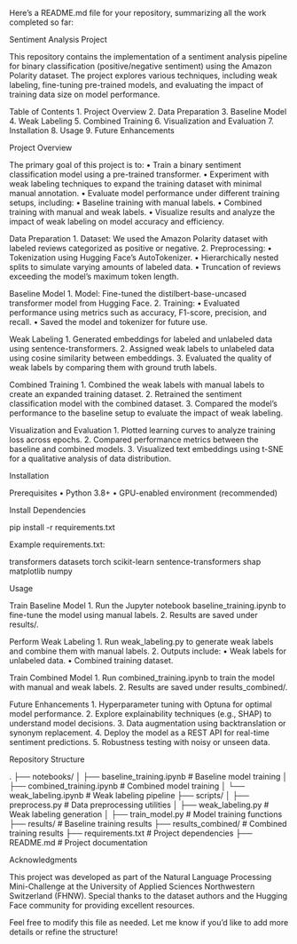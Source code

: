 Here’s a README.md file for your repository, summarizing all the work completed so far:

Sentiment Analysis Project

This repository contains the implementation of a sentiment analysis pipeline for binary classification (positive/negative sentiment) using the Amazon Polarity dataset. The project explores various techniques, including weak labeling, fine-tuning pre-trained models, and evaluating the impact of training data size on model performance.

Table of Contents
	1.	Project Overview
	2.	Data Preparation
	3.	Baseline Model
	4.	Weak Labeling
	5.	Combined Training
	6.	Visualization and Evaluation
	7.	Installation
	8.	Usage
	9.	Future Enhancements

Project Overview

The primary goal of this project is to:
	•	Train a binary sentiment classification model using a pre-trained transformer.
	•	Experiment with weak labeling techniques to expand the training dataset with minimal manual annotation.
	•	Evaluate model performance under different training setups, including:
	•	Baseline training with manual labels.
	•	Combined training with manual and weak labels.
	•	Visualize results and analyze the impact of weak labeling on model accuracy and efficiency.

Data Preparation
	1.	Dataset: We used the Amazon Polarity dataset with labeled reviews categorized as positive or negative.
	2.	Preprocessing:
	•	Tokenization using Hugging Face’s AutoTokenizer.
	•	Hierarchically nested splits to simulate varying amounts of labeled data.
	•	Truncation of reviews exceeding the model’s maximum token length.

Baseline Model
	1.	Model: Fine-tuned the distilbert-base-uncased transformer model from Hugging Face.
	2.	Training:
	•	Evaluated performance using metrics such as accuracy, F1-score, precision, and recall.
	•	Saved the model and tokenizer for future use.

Weak Labeling
	1.	Generated embeddings for labeled and unlabeled data using sentence-transformers.
	2.	Assigned weak labels to unlabeled data using cosine similarity between embeddings.
	3.	Evaluated the quality of weak labels by comparing them with ground truth labels.

Combined Training
	1.	Combined the weak labels with manual labels to create an expanded training dataset.
	2.	Retrained the sentiment classification model with the combined dataset.
	3.	Compared the model’s performance to the baseline setup to evaluate the impact of weak labeling.

Visualization and Evaluation
	1.	Plotted learning curves to analyze training loss across epochs.
	2.	Compared performance metrics between the baseline and combined models.
	3.	Visualized text embeddings using t-SNE for a qualitative analysis of data distribution.

Installation

Prerequisites
	•	Python 3.8+
	•	GPU-enabled environment (recommended)

Install Dependencies

pip install -r requirements.txt

Example requirements.txt:

transformers
datasets
torch
scikit-learn
sentence-transformers
shap
matplotlib
numpy

Usage

Train Baseline Model
	1.	Run the Jupyter notebook baseline_training.ipynb to fine-tune the model using manual labels.
	2.	Results are saved under results/.

Perform Weak Labeling
	1.	Run weak_labeling.py to generate weak labels and combine them with manual labels.
	2.	Outputs include:
	•	Weak labels for unlabeled data.
	•	Combined training dataset.

Train Combined Model
	1.	Run combined_training.ipynb to train the model with manual and weak labels.
	2.	Results are saved under results_combined/.

Future Enhancements
	1.	Hyperparameter tuning with Optuna for optimal model performance.
	2.	Explore explainability techniques (e.g., SHAP) to understand model decisions.
	3.	Data augmentation using backtranslation or synonym replacement.
	4.	Deploy the model as a REST API for real-time sentiment predictions.
	5.	Robustness testing with noisy or unseen data.

Repository Structure

.
├── notebooks/
│   ├── baseline_training.ipynb    # Baseline model training
│   ├── combined_training.ipynb    # Combined model training
│   └── weak_labeling.ipynb        # Weak labeling pipeline
├── scripts/
│   ├── preprocess.py              # Data preprocessing utilities
│   ├── weak_labeling.py           # Weak labeling generation
│   ├── train_model.py             # Model training functions
├── results/                       # Baseline training results
├── results_combined/              # Combined training results
├── requirements.txt               # Project dependencies
├── README.md                      # Project documentation

Acknowledgments

This project was developed as part of the Natural Language Processing Mini-Challenge at the University of Applied Sciences Northwestern Switzerland (FHNW). Special thanks to the dataset authors and the Hugging Face community for providing excellent resources.

Feel free to modify this file as needed. Let me know if you’d like to add more details or refine the structure!
